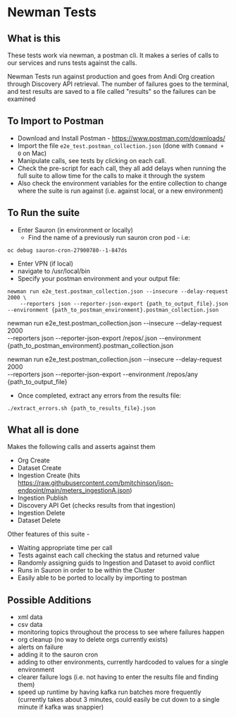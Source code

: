 # Newman Tests
## What is this

These tests work via newman, a postman cli. It makes a series of calls to our services and runs tests against the calls.

Newman Tests run against production and goes from Andi Org creation through Discovery API retrieval. The number of failures goes to the terminal, and test results are saved to a file called "results" so the failures can be examined

## To Import to Postman

- Download and Install Postman - https://www.postman.com/downloads/
- Import the file `e2e_test.postman_collection.json` (done with `Command + O` on Mac)
- Manipulate calls, see tests by clicking on each call.
- Check the pre-script for each call, they all add delays when running the full suite to allow time for the calls to make it through the system
- Also check the environment variables for the entire collection to change where the suite is run against (i.e. against local, or a new environment) 

## To Run the suite
- Enter Sauron (in environment or locally)
  - Find the name of a previously run sauron cron pod - i.e:
```shell
oc debug sauron-cron-27900780--1-847ds
```
- Enter VPN (if local)
- navigate to /usr/local/bin
- Specify your postman environment and your output file:
```shell
newman run e2e_test.postman_collection.json --insecure --delay-request 2000 \
    --reporters json --reporter-json-export {path_to_output_file}.json --environment {path_to_postman_environment}.postman_collection.json 
```

newman run e2e_test.postman_collection.json --insecure --delay-request 2000 \
--reporters json --reporter-json-export /repos/.json --environment {path_to_postman_environment}.postman_collection.json

newman run e2e_test.postman_collection.json --insecure --delay-request 2000 \
--reporters json --reporter-json-export --environment /repos/any {path_to_output_file}


- Once completed, extract any errors from the results file:
```shell
./extract_errors.sh {path_to_results_file}.json
```


## What all is done

Makes the following calls and asserts against them 
- Org Create
- Dataset Create
- Ingestion Create (hits https://raw.githubusercontent.com/bmitchinson/json-endpoint/main/meters_ingestionA.json)
- Ingestion Publish
- Discovery API Get (checks results from that ingestion)
- Ingestion Delete
- Dataset Delete

Other features of this suite -
- Waiting appropriate time per call
- Tests against each call checking the status and returned value
- Randomly assigning guids to Ingestion and Dataset to avoid conflict
- Runs in Sauron in order to be within the Cluster
- Easily able to be ported to locally by importing to postman

## Possible Additions
- xml data
- csv data
- monitoring topics throughout the process to see where failures happen
- org cleanup (no way to delete orgs currently exists)
- alerts on failure
- adding it to the sauron cron
- adding to other environments, currently hardcoded to values for a single environment
- clearer failure logs (i.e. not having to enter the results file and finding them)
- speed up runtime by having kafka run batches more frequently (currently takes about 3 minutes, could easily be cut down to a single minute if kafka was snappier)


